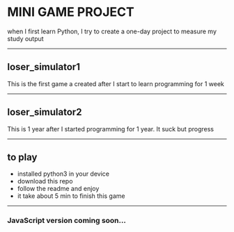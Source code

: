 # MINI GAME PROJECT
when I first learn Python, I try to create a one-day project to measure my study output
___
## loser_simulator1
This is the first game a created after I start to learn programming for 1 week
___

## loser_simulator2
This is 1 year after I started programming for 1 year. It suck but progress
___

## to play
- installed python3 in your device
- download this repo
- follow the readme and enjoy
- it take about 5 min to finish this game
___
### JavaScript version coming soon...